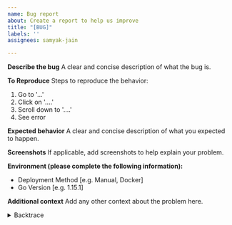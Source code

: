 ```yaml
---
name: Bug report
about: Create a report to help us improve
title: "[BUG]"
labels: ''
assignees: samyak-jain

---
```


**Describe the bug**
A clear and concise description of what the bug is.

**To Reproduce**
Steps to reproduce the behavior:
1. Go to '...'
2. Click on '....'
3. Scroll down to '....'
4. See error

**Expected behavior**
A clear and concise description of what you expected to happen.

**Screenshots**
If applicable, add screenshots to help explain your problem.

**Environment (please complete the following information):**
 - Deployment Method [e.g. Manual, Docker]
 - Go Version [e.g. 1.15.1]

**Additional context**
Add any other context about the problem here.

<!--
Add the relevant logs from the backend here
-->
<details><summary>Backtrace</summary>
<p>

```
<backtrace>
```

</p>
</details>
